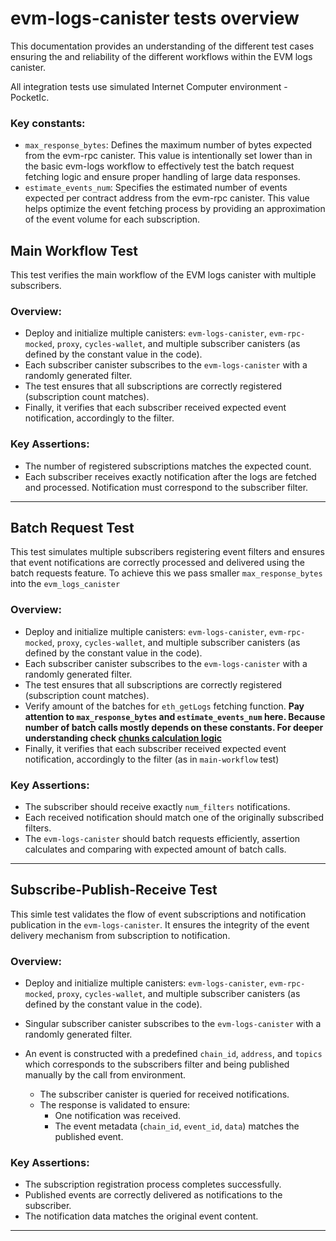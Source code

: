 # evm-logs-canister tests overview

This documentation provides an understanding of the different test cases ensuring the and reliability of the different workflows within the EVM logs canister.

All integration tests use simulated Internet Computer environment - PocketIc.

### Key constants:
- `max_response_bytes`: Defines the maximum number of bytes expected from the evm-rpc canister.
This value is intentionally set lower than in the basic evm-logs workflow to effectively test the batch request fetching logic and ensure proper handling of large data responses.
- `estimate_events_num`: Specifies the estimated number of events expected per contract address from the evm-rpc canister.
This value helps optimize the event fetching process by providing an approximation of the event volume for each subscription.


## Main Workflow Test

This test verifies the main workflow of the EVM logs canister with multiple subscribers.

### Overview:
- Deploy and initialize multiple canisters: `evm-logs-canister`, `evm-rpc-mocked`, `proxy`, `cycles-wallet`, 
  and multiple subscriber canisters (as defined by the constant value in the code).
- Each subscriber canister subscribes to the `evm-logs-canister` with a randomly generated filter.
- The test ensures that all subscriptions are correctly registered (subscription count matches).
- Finally, it verifies that each subscriber received expected event notification, accordingly to the filter.

### Key Assertions:
- The number of registered subscriptions matches the expected count.
- Each subscriber receives exactly notification after the logs are fetched and processed. Notification must correspond to the subscriber filter. 

---

## Batch Request Test

This test simulates multiple subscribers registering event filters and ensures that event notifications are correctly processed and delivered using the batch requests feature. To achieve this we pass smaller `max_response_bytes` into the `evm_logs_canister`

### Overview:
- Deploy and initialize multiple canisters: `evm-logs-canister`, `evm-rpc-mocked`, `proxy`, `cycles-wallet`, 
  and multiple subscriber canisters (as defined by the constant value in the code).
- Each subscriber canister subscribes to the `evm-logs-canister` with a randomly generated filter.
- The test ensures that all subscriptions are correctly registered (subscription count matches).
- Verify amount of the batches for `eth_getLogs` fetching function. **Pay attention to `max_response_bytes` and `estimate_events_num` here. Because number of batch calls mostly depends on these constants. For deeper understanding check [chunks calculation logic](link)**
- Finally, it verifies that each subscriber received expected event notification, accordingly to the filter (as in `main-workflow` test)


### Key Assertions:
- The subscriber should receive exactly `num_filters` notifications.
- Each received notification should match one of the originally subscribed filters.
- The `evm-logs-canister` should batch requests efficiently, assertion calculates and comparing with expected amount of batch calls.


---

## Subscribe-Publish-Receive Test

This simle test validates the flow of event subscriptions and notification publication in the `evm-logs-canister`. It ensures the integrity of the event delivery mechanism from subscription to notification.

### Overview:
- Deploy and initialize multiple canisters: `evm-logs-canister`, `evm-rpc-mocked`, `proxy`, `cycles-wallet`, 
  and multiple subscriber canisters (as defined by the constant value in the code).
- Singular subscriber canister subscribes to the `evm-logs-canister` with a randomly generated filter.
- An event is constructed with a predefined `chain_id`, `address`, and `topics` which corresponds to the subscribers filter and being published manually by the call from environment. 

  - The subscriber canister is queried for received notifications.
  - The response is validated to ensure:
    - One notification was received.
    - The event metadata (`chain_id`, `event_id`, `data`) matches the published event.

### Key Assertions:
- The subscription registration process completes successfully.
- Published events are correctly delivered as notifications to the subscriber.
- The notification data matches the original event content.


---

